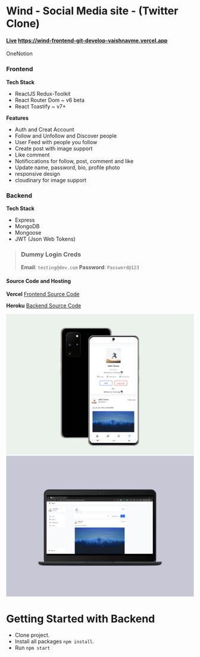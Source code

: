 # Wind - Social Media site - (Twitter Clone)

#### [Live](https://wind-frontend-git-develop-vaishnavme.vercel.app/)  https://wind-frontend-git-develop-vaishnavme.vercel.app 
OneNotion

### Frontend

**Tech Stack**
- ReactJS Redux-Toolkit
- React Router Dom ~ v6 beta
- React Toastify ~ v7+

**Features**
- Auth and Creat Account
- Follow and Unfollow and Discover people
- User Feed with people you follow
- Create post with image support
- Like comment
- Notificcations for follow, post, comment and like
- Update name, password, bio, profile photo
- responsive design
- cloudinary for image support

### Backend

**Tech Stack**
- Express
- MongoDB
- Mongoose
- JWT (Json Web Tokens)

> ### Dummy Login Creds
>
> **Email**: `testing@dev.com`
> **Password**: `Password@123`


#### Source Code and Hosting

**Vercel**
[Frontend Source Code](https://github.com/vaishnavme/wind-frontend/tree/develop)

**Heroku**
[Backend Source Code](https://github.com/vaishnavme/wind-backend/tree/develop)

![Mobile](https://github.com/vaishnavme/wind-frontend/blob/develop/template/mobile.png)
![Desktop](https://github.com/vaishnavme/wind-frontend/blob/develop/template/desktop.png)

# Getting Started with Backend

- Clone project.
- Install all packages `npm install`.
- Run `npm start`


